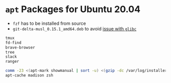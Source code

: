 # `apt` Packages for Ubuntu 20.04

- `fzf` has to be installed from source
- `git-delta-musl_0.15.1_amd64.deb` to avoid [issue with `glibc`](https://github.com/dandavison/delta/issues/1250)

```txt
tmux
fd-find
brave-browser
tree
slack
ranger
```

```bash
comm -23 <(apt-mark showmanual | sort -u) <(gzip -dc /var/log/installer/initial-status.gz | sed -n 's/^Package: //p' | sort -u)
apt-cache madison zsh
```
